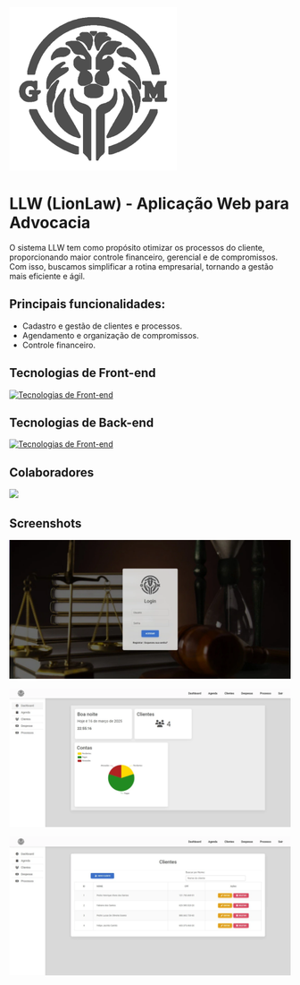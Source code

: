 ![Logo](https://raw.githubusercontent.com/fabziano/estudos/892e86b56a1e14a427f161b8822b80231e8ab70b/assets/llw.svg)

# LLW (LionLaw) - Aplicação Web para Advocacia

O sistema LLW tem como propósito otimizar os processos do cliente, proporcionando maior controle financeiro, gerencial e de compromissos. Com isso, buscamos simplificar a rotina empresarial, tornando a gestão mais eficiente e ágil.

## Principais funcionalidades:
- Cadastro e gestão  de clientes e processos.
- Agendamento e organização de compromissos.
- Controle  financeiro.

## Tecnologias de Front-end
[![Tecnologias de Front-end](https://skillicons.dev/icons?i=vscode,nodejs,angular)](https://skillicons.dev)
## Tecnologias de Back-end
[![Tecnologias de Front-end](https://skillicons.dev/icons?i=idea,spring,postman,mysql,aws)](https://skillicons.dev)

## Colaboradores 

<a href="https://github.com/felipecamil01/Facul_PI/graphs/contributors">
  <img src="https://contrib.rocks/image?repo=felipecamil01/Facul_PI" />
</a>

## Screenshots
![Login](https://raw.githubusercontent.com/felipecamil01/Facul_PI/refs/heads/main/images/login.webp)

![Dashboard](https://raw.githubusercontent.com/felipecamil01/Facul_PI/refs/heads/main/images/dashboard.webp)

![Cadastro](https://raw.githubusercontent.com/felipecamil01/Facul_PI/refs/heads/main/images/cadastro.webp)
